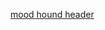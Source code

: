 
[mood hound header](https://drive.google.com/file/d/1OQ23TAbrXJqLRXriiyQXwRH8PySVOViC/view?usp=drive_link)

